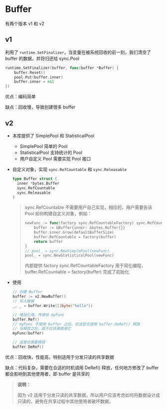 # Buffer

有两个版本 v1 和 v2



## v1

利用了 `runtime.SetFinalizer`，当变量在被系统回收的前一刻，我们清空了 buffer 的数据，并将归还给 sync.Pool

```go
runtime.SetFinalizer(buffer, func(buffer *Buffer) {
	buffer.Reset()
	pool.Put(buffer.inner)
	buffer.inner = nil
})
```

优点：编码简单

缺点：回收慢，导致创建很多 buffer



## v2

- 本库提供了 SimplePool 和 StatisticalPool
  - SimplePool 简单的 Pool
  - StatisticalPool 支持统计的 Pool
  - 用户自定义 Pool 需要实现 Pool 接口

- 自定义对象，实现 `sync.RefCountable` 和 `sync.Releasable`

  ```go
  type Buffer struct {
  	inner *bytes.Buffer
  	sync.RefCountable
  	sync.Releasable
  }
  ```

  > sync.RefCountable 不需要用户自己实现，相应的，用户需要告诉 Pool 如何构建自定义对象，例如：
  >
  > ```go
  > newFunc := func(factory sync.RefCountableFactory) sync.RefCountable {
  > 	buffer := &Buffer{inner: &bytes.Buffer{}}
  > 	buffer.inner.Grow(defaultBufferSize)
  > 	buffer.RefCountable = factory(buffer)
  > 	return buffer
  > }
  > // pool_ = sync.NewSimplePool(newFunc)
  > pool_ = sync.NewStatisticalPool(newFunc)
  > ```
  >
  > 内部提供 factory sync.RefCountableFactory 用于简化编程，buffer.RefCountable = factory(buffer) 完成了初始化

- 使用

  ```go
  // 创建 Buffer
  buffer := v2.NewBuffer()
  // 写入数据
  _, _ = buffer.Write([]byte("hello"))
  
  // 增加引用，传递给 myFunc
  buffer.Ref()
  // myFunc 不使用 buffer 之后，应该显式调用 buffer.DeRef() 释放
  // 当释放之后，就不应该再使用它
  myFunc(buffer)
  
  // 这里也需要释放
  buffer.DeRef()
  ```

优点：回收快，性能高，特别适用于分发只读的共享数据

缺点：代码复杂，需要在合适的时机调用 DeRef() 释放，任何地方修改了 buffer 都会影响到其他使用者，即 buffer 是共享的

> **说明：**
>
> 因为 v2 适用于分发只读的共享数据，所以用户应该考虑如何将数据设计成只读的，避免在共享过程中其他使用者破坏数据。

